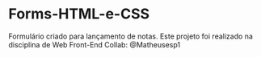# Forms-HTML-e-CSS
Formulário criado para lançamento de notas.
Este projeto foi realizado na disciplina de Web Front-End
Collab: @Matheusesp1

